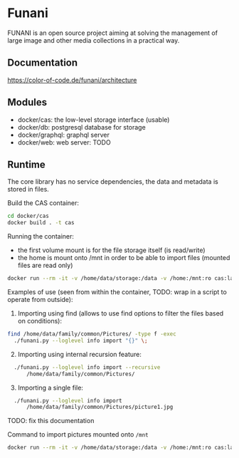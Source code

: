 Funani
======

FUNANI is an open source project aiming at solving the management of large image and other media collections in a practical way.

Documentation
-------------

https://color-of-code.de/funani/architecture

Modules
-------

- docker/cas: the low-level storage interface (usable)
- docker/db: postgresql database for storage
- docker/graphql: graphql server
- docker/web: web server: TODO

Runtime
-------

The core library has no service dependencies, the data and metadata is stored in files.

Build the CAS container:

```bash
cd docker/cas
docker build . -t cas
```

Running the container:

- the first volume mount is for the file storage itself (is read/write)
- the home is mount onto /mnt in order to be able to import files (mounted files are read only)

```bash
docker run --rm -it -v /home/data/storage:/data -v /home:/mnt:ro cas:latest --help
```

Examples of use (seen from within the container, TODO: wrap in a script to operate from outside):

1) Importing using find (allows to use find options to filter the files based on conditions):

```bash
find /home/data/family/common/Pictures/ -type f -exec
  ./funani.py --loglevel info import "{}" \;
```

2) Importing using internal recursion feature:

```bash
  ./funani.py --loglevel info import --recursive
      /home/data/family/common/Pictures/
```

3) Importing a single file:

```bash
  ./funani.py --loglevel info import
      /home/data/family/common/Pictures/picture1.jpg
```

TODO: fix this documentation

Command to import pictures mounted onto `/mnt`

```bash
docker run --rm -it -v /home/data/storage:/data -v /home:/mnt:ro cas:latest import --recursive /mnt/jdehaan/Pictures
```
